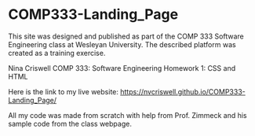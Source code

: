 # COMP333-Landing_Page
This site was designed and published as part of the COMP 333 Software Engineering class at Wesleyan University. The described platform was created as a training exercise.

Nina Criswell
COMP 333: Software Engineering
Homework 1: CSS and HTML 

Here is the link to my live website:
https://nvcriswell.github.io/COMP333-Landing_Page/

All my code was made from scratch with help from Prof. Zimmeck and his sample 
code from the class webpage. 
